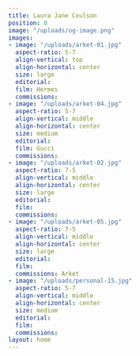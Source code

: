 ```yaml
---
title: Laura Jane Coulson
position: 0
image: "/uploads/og-image.png"
images:
- image: "/uploads/arket-01.jpg"
  aspect-ratio: 5-7
  align-vertical: top
  align-horizontal: center
  size: large
  editorial: 
  film: Hermes
  commissions: 
- image: "/uploads/arket-04.jpg"
  aspect-ratio: 5-7
  align-vertical: middle
  align-horizontal: center
  size: medium
  editorial: 
  film: Gucci
  commissions: 
- image: "/uploads/arket-02.jpg"
  aspect-ratio: 7-5
  align-vertical: middle
  align-horizontal: center
  size: large
  editorial: 
  film: 
  commissions: 
- image: "/uploads/arket-05.jpg"
  aspect-ratio: 7-5
  align-vertical: middle
  align-horizontal: center
  size: large
  editorial: 
  film: 
  commissions: Arket
- image: "/uploads/personal-15.jpg"
  aspect-ratio: 5-7
  align-vertical: middle
  align-horizontal: center
  size: medium
  editorial: 
  film:
  commissions:
layout: home
---
```


